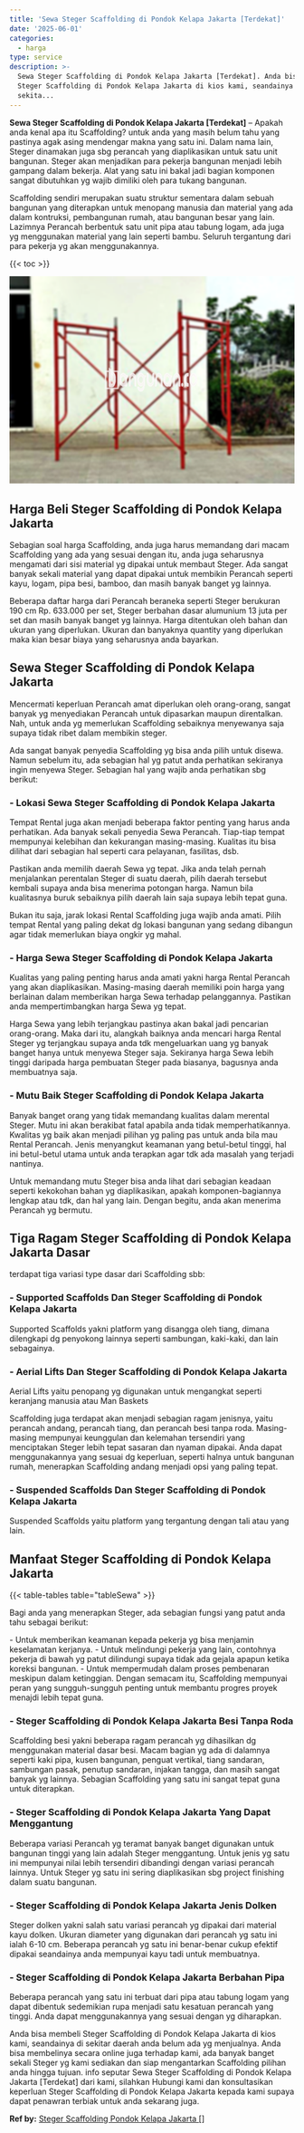 ```yaml
---
title: 'Sewa Steger Scaffolding di Pondok Kelapa Jakarta [Terdekat]'
date: '2025-06-01'
categories:
  - harga
type: service
description: >-
  Sewa Steger Scaffolding di Pondok Kelapa Jakarta [Terdekat]. Anda bisa membeli
  Steger Scaffolding di Pondok Kelapa Jakarta di kios kami, seandainya di
  sekita...
---
```


**Sewa Steger Scaffolding di Pondok Kelapa Jakarta \[Terdekat\]** – Apakah anda kenal apa itu Scaffolding? untuk anda yang masih belum tahu yang pastinya agak asing mendengar makna yang satu ini. Dalam nama lain, Steger dinamakan juga sbg perancah yang diaplikasikan untuk satu unit bangunan. Steger akan menjadikan para pekerja bangunan menjadi lebih gampang dalam bekerja. Alat yang satu ini bakal jadi bagian komponen sangat dibutuhkan yg wajib dimiliki oleh para tukang bangunan.

Scaffolding sendiri merupakan suatu struktur sementara dalam sebuah bangunan yang diterapkan untuk menopang manusia dan material yang ada dalam kontruksi, pembangunan rumah, atau bangunan besar yang lain. Lazimnya Perancah berbentuk satu unit pipa atau tabung logam, ada juga yg menggunakan material yang lain seperti bambu. Seluruh tergantung dari para pekerja yg akan menggunakannya.

{{< toc >}}

![Sewa Steger Scaffolding di Pondok Kelapa Jakarta [Terdekat]](/images/sewa-scaffolding-steger-27.png)

## Harga Beli Steger Scaffolding di Pondok Kelapa Jakarta

Sebagian soal harga Scaffolding, anda juga harus memandang dari macam Scaffolding yang ada yang sesuai dengan itu, anda juga seharusnya mengamati dari sisi material yg dipakai untuk membaut Steger. Ada sangat banyak sekali material yang dapat dipakai untuk membikin Perancah seperti kayu, logam, pipa besi, bamboo, dan masih banyak banget yg lainnya.

Beberapa daftar harga dari Perancah beraneka seperti Steger berukuran 190 cm Rp. 633.000 per set, Steger berbahan dasar alumunium 13 juta per set dan masih banyak banget yg lainnya. Harga ditentukan oleh bahan dan ukuran yang diperlukan. Ukuran dan banyaknya quantity yang diperlukan maka kian besar biaya yang seharusnya anda bayarkan.

## Sewa Steger Scaffolding di Pondok Kelapa Jakarta

Mencermati keperluan Perancah amat diperlukan oleh orang-orang, sangat banyak yg menyediakan Perancah untuk dipasarkan maupun direntalkan. Nah, untuk anda yg memerlukan Scaffolding sebaiknya menyewanya saja supaya tidak ribet dalam membikin steger.

Ada sangat banyak penyedia Scaffolding yg bisa anda pilih untuk disewa. Namun sebelum itu, ada sebagian hal yg patut anda perhatikan sekiranya ingin menyewa Steger. Sebagian hal yang wajib anda perhatikan sbg berikut:

### \- Lokasi Sewa Steger Scaffolding di Pondok Kelapa Jakarta

Tempat Rental juga akan menjadi beberapa faktor penting yang harus anda perhatikan. Ada banyak sekali penyedia Sewa Perancah. Tiap-tiap tempat mempunyai kelebihan dan kekurangan masing-masing. Kualitas itu bisa dilihat dari sebagian hal seperti cara pelayanan, fasilitas, dsb.

Pastikan anda memilih daerah Sewa yg tepat. Jika anda telah pernah menjalankan perentalan Steger di suatu daerah, pilih daerah tersebut kembali supaya anda bisa menerima potongan harga. Namun bila kualitasnya buruk sebaiknya pilih daerah lain saja supaya lebih tepat guna.

Bukan itu saja, jarak lokasi Rental Scaffolding juga wajib anda amati. Pilih tempat Rental yang paling dekat dg lokasi bangunan yang sedang dibangun agar tidak memerlukan biaya ongkir yg mahal.

### \- Harga Sewa Steger Scaffolding di Pondok Kelapa Jakarta

Kualitas yang paling penting harus anda amati yakni harga Rental Perancah yang akan diaplikasikan. Masing-masing daerah memiliki poin harga yang berlainan dalam memberikan harga Sewa terhadap pelanggannya. Pastikan anda mempertimbangkan harga Sewa yg tepat.

Harga Sewa yang lebih terjangkau pastinya akan bakal jadi pencarian orang-orang. Maka dari itu, alangkah baiknya anda mencari harga Rental Steger yg terjangkau supaya anda tdk mengeluarkan uang yg banyak banget hanya untuk menyewa Steger saja. Sekiranya harga Sewa lebih tinggi daripada harga pembuatan Steger pada biasanya, bagusnya anda membuatnya saja.

### \- Mutu Baik Steger Scaffolding di Pondok Kelapa Jakarta

Banyak banget orang yang tidak memandang kualitas dalam merental Steger. Mutu ini akan berakibat fatal apabila anda tidak memperhatikannya. Kwalitas yg baik akan menjadi pilihan yg paling pas untuk anda bila mau Rental Perancah. Jenis menyangkut keamanan yang betul-betul tinggi, hal ini betul-betul utama untuk anda terapkan agar tdk ada masalah yang terjadi nantinya.

Untuk memandang mutu Steger bisa anda lihat dari sebagian keadaan seperti kekokohan bahan yg diaplikasikan, apakah komponen-bagiannya lengkap atau tdk, dan hal yang lain. Dengan begitu, anda akan menerima Perancah yg bermutu.

## Tiga Ragam Steger Scaffolding di Pondok Kelapa Jakarta Dasar

terdapat tiga variasi type dasar dari Scaffolding sbb:

### \- Supported Scaffolds Dan Steger Scaffolding di Pondok Kelapa Jakarta

Supported Scaffolds yakni platform yang disangga oleh tiang, dimana dilengkapi dg penyokong lainnya seperti sambungan, kaki-kaki, dan lain sebagainya.

### \- Aerial Lifts Dan Steger Scaffolding di Pondok Kelapa Jakarta

Aerial Lifts yaitu penopang yg digunakan untuk mengangkat seperti keranjang manusia atau Man Baskets

Scaffolding juga terdapat akan menjadi sebagian ragam jenisnya, yaitu perancah andang, perancah tiang, dan perancah besi tanpa roda. Masing-masing mempunyai keunggulan dan kelemahan tersendiri yang menciptakan Steger lebih tepat sasaran dan nyaman dipakai. Anda dapat menggunakannya yang sesuai dg keperluan, seperti halnya untuk bangunan rumah, menerapkan Scaffolding andang menjadi opsi yang paling tepat.

### \- Suspended Scaffolds Dan Steger Scaffolding di Pondok Kelapa Jakarta

Suspended Scaffolds yaitu platform yang tergantung dengan tali atau yang lain.

## Manfaat Steger Scaffolding di Pondok Kelapa Jakarta

{{< table-tables table="tableSewa" >}}

Bagi anda yang menerapkan Steger, ada sebagian fungsi yang patut anda tahu sebagai berikut:

\- Untuk memberikan keamanan kepada pekerja yg bisa menjamin keselamatan kerjanya. - Untuk melindungi pekerja yang lain, contohnya pekerja di bawah yg patut dilindungi supaya tidak ada gejala apapun ketika koreksi bangunan. - Untuk mempermudah dalam proses pembenaran meskipun dalam ketinggian. Dengan semacam itu, Scaffolding mempunyai peran yang sungguh-sungguh penting untuk membantu progres proyek menajdi lebih tepat guna.

### \- Steger Scaffolding di Pondok Kelapa Jakarta Besi Tanpa Roda

Scaffolding besi yakni beberapa ragam perancah yg dihasilkan dg menggunakan material dasar besi. Macam bagian yg ada di dalamnya seperti kaki pipa, kusen bangunan, penguat vertikal, tiang sandaran, sambungan pasak, penutup sandaran, injakan tangga, dan masih sangat banyak yg lainnya. Sebagian Scaffolding yang satu ini sangat tepat guna untuk diterapkan.

### \- Steger Scaffolding di Pondok Kelapa Jakarta Yang Dapat Menggantung

Beberapa variasi Perancah yg teramat banyak banget digunakan untuk bangunan tinggi yang lain adalah Steger menggantung. Untuk jenis yg satu ini mempunyai nilai lebih tersendiri dibandingi dengan variasi perancah lainnya. Untuk Steger yg satu ini sering diaplikasikan sbg project finishing dalam suatu bangunan.

### \- Steger Scaffolding di Pondok Kelapa Jakarta Jenis Dolken

Steger dolken yakni salah satu variasi perancah yg dipakai dari material kayu dolken. Ukuran diameter yang digunakan dari perancah yg satu ini ialah 6-10 cm. Beberapa perancah yg satu ini benar-benar cukup efektif dipakai seandainya anda mempunyai kayu tadi untuk membuatnya.

### \- Steger Scaffolding di Pondok Kelapa Jakarta Berbahan Pipa

Beberapa perancah yang satu ini terbuat dari pipa atau tabung logam yang dapat dibentuk sedemikian rupa menjadi satu kesatuan perancah yang tinggi. Anda dapat menggunakannya yang sesuai dengan yg diharapkan.

Anda bisa membeli Steger Scaffolding di Pondok Kelapa Jakarta di kios kami, seandainya di sekitar daerah anda belum ada yg menjualnya. Anda bisa membelinya secara online juga terhadap kami, ada banyak banget sekali Steger yg kami sediakan dan siap mengantarkan Scaffolding pilihan anda hingga tujuan. info seputar Sewa Steger Scaffolding di Pondok Kelapa Jakarta \[Terdekat\] dari kami, silahkan Hubungi kami dan konsultasikan keperluan Steger Scaffolding di Pondok Kelapa Jakarta kepada kami supaya dapat penawran terbiak untuk anda sekarang juga.

**Ref by:** [Steger Scaffolding Pondok Kelapa Jakarta []](https://id.wikipedia.org/wiki/Steger)
